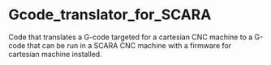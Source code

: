 # Gcode_translator_for_SCARA
Code that translates a G-code targeted for a  cartesian CNC machine to a G-code that can be run in a SCARA CNC machine with a firmware for cartesian machine installed.
